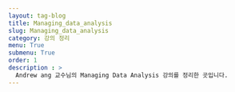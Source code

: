 ```yaml
---
layout: tag-blog
title: Managing_data_analysis
slug: Managing_data_analysis
category: 강의 정리
menu: True
submenu: True
order: 1
description : >
  Andrew ang 교수님의 Managing Data Analysis 강의를 정리한 곳입니다.
---
```

